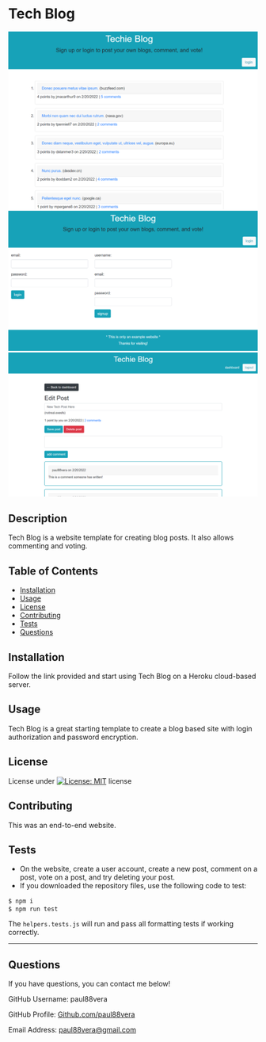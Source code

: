 
  # Tech Blog
![Screenshot](./images/techblog_homepage.png)
![Screenshot](./images/techblog_signup.png)
![Screenshot](./images/techblog_postedit.png)


  ## Description
  Tech Blog is a website template for creating blog posts. It also allows commenting and voting.

  ## Table of Contents
  - [Installation](#installation)
  - [Usage](#usage)
  - [License](#license)
  - [Contributing](#contributing)
  - [Tests](#tests)
  - [Questions](#questions)

  ## Installation
  Follow the link provided and start using Tech Blog on a Heroku cloud-based server.

  ## Usage
  Tech Blog is a great starting template to create a blog based site with login authorization and password encryption.

  ## License
  License under [![License: MIT](https://img.shields.io/badge/License-MIT-yellow.svg)](https://opensource.org/licenses/MIT) license

  ## Contributing
  This was an end-to-end website.

  ## Tests
  * On the website, create a user account, create a new post, comment on a post, vote on a post, and try deleting your post.
  * If you downloaded the repository files, use the following code to test:
  ```
  $ npm i
  $ npm run test
  ```
  The `helpers.tests.js` will run and pass all formatting tests if working correctly.
  
----
  ## Questions
  If you have questions, you can contact me below!
  
  GitHub Username: paul88vera

  GitHub Profile: [Github.com/paul88vera](https://github.com/paul88vera/)

  Email Address: paul88vera@gmail.com
 